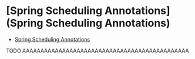 # [Spring Scheduling Annotations](Spring Scheduling Annotations)

- [Spring Scheduling Annotations](#spring-scheduling-annotationsspring-scheduling-annotations)






TODO AAAAAAAAAAAAAAAAAAAAAAAAAAAAAAAAAAAAAAAAAAAAAA